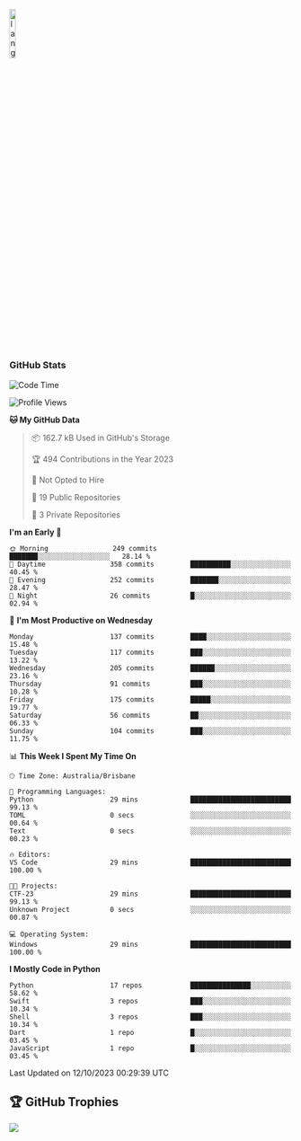 <p align="left"><img width=15%" src="https://github.com/alansmathew/alansmathew/raw/master/lang.gif" alt="lang image here" /></p>

# <h3 align="left">GitHub Stats</h3>

<!--START_SECTION:waka-->
![Code Time](http://img.shields.io/badge/Code%20Time-312%20hrs%2058%20mins-blue)

![Profile Views](http://img.shields.io/badge/Profile%20Views-0-blue)

**🐱 My GitHub Data** 

> 📦 162.7 kB Used in GitHub's Storage 
 > 
> 🏆 494 Contributions in the Year 2023
 > 
> 🚫 Not Opted to Hire
 > 
> 📜 19 Public Repositories 
 > 
> 🔑 3 Private Repositories 
 > 
**I'm an Early 🐤** 

```text
🌞 Morning                249 commits         ███████░░░░░░░░░░░░░░░░░░   28.14 % 
🌆 Daytime                358 commits         ██████████░░░░░░░░░░░░░░░   40.45 % 
🌃 Evening                252 commits         ███████░░░░░░░░░░░░░░░░░░   28.47 % 
🌙 Night                  26 commits          █░░░░░░░░░░░░░░░░░░░░░░░░   02.94 % 
```
📅 **I'm Most Productive on Wednesday** 

```text
Monday                   137 commits         ████░░░░░░░░░░░░░░░░░░░░░   15.48 % 
Tuesday                  117 commits         ███░░░░░░░░░░░░░░░░░░░░░░   13.22 % 
Wednesday                205 commits         ██████░░░░░░░░░░░░░░░░░░░   23.16 % 
Thursday                 91 commits          ███░░░░░░░░░░░░░░░░░░░░░░   10.28 % 
Friday                   175 commits         █████░░░░░░░░░░░░░░░░░░░░   19.77 % 
Saturday                 56 commits          ██░░░░░░░░░░░░░░░░░░░░░░░   06.33 % 
Sunday                   104 commits         ███░░░░░░░░░░░░░░░░░░░░░░   11.75 % 
```


📊 **This Week I Spent My Time On** 

```text
🕑︎ Time Zone: Australia/Brisbane

💬 Programming Languages: 
Python                   29 mins             █████████████████████████   99.13 % 
TOML                     0 secs              ░░░░░░░░░░░░░░░░░░░░░░░░░   00.64 % 
Text                     0 secs              ░░░░░░░░░░░░░░░░░░░░░░░░░   00.23 % 

🔥 Editors: 
VS Code                  29 mins             █████████████████████████   100.00 % 

🐱‍💻 Projects: 
CTF-23                   29 mins             █████████████████████████   99.13 % 
Unknown Project          0 secs              ░░░░░░░░░░░░░░░░░░░░░░░░░   00.87 % 

💻 Operating System: 
Windows                  29 mins             █████████████████████████   100.00 % 
```

**I Mostly Code in Python** 

```text
Python                   17 repos            ███████████████░░░░░░░░░░   58.62 % 
Swift                    3 repos             ███░░░░░░░░░░░░░░░░░░░░░░   10.34 % 
Shell                    3 repos             ███░░░░░░░░░░░░░░░░░░░░░░   10.34 % 
Dart                     1 repo              █░░░░░░░░░░░░░░░░░░░░░░░░   03.45 % 
JavaScript               1 repo              █░░░░░░░░░░░░░░░░░░░░░░░░   03.45 % 
```




 Last Updated on 12/10/2023 00:29:39 UTC
<!--END_SECTION:waka-->

## 🏆 GitHub Trophies

![](https://github-profile-trophy.vercel.app/?username=samh06&theme=discord&no-frame=true&no-bg=false&margin-w=4)
